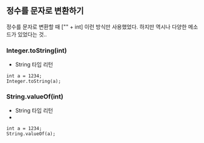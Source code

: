 ## 정수를 문자로 변환하기

정수를 문자로 변환할 때 ["" + int] 이런 방식만 사용했었다. 하지만 역시나 다양한 메소드가 있었다는 것..

### Integer.toString(int)
* String 타입 리턴

```
int a = 1234;
Integer.toString(a);
```

### String.valueOf(int)
* String 타입 리턴
* 
```
int a = 1234;
String.valueOf(a);
```